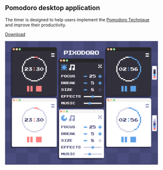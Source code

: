 ## Pomodoro desktop application

The timer is designed to help users implement the [Pomodoro Technique](https://en.wikipedia.org/wiki/Pomodoro_Technique) and improve their productivity.

[Download](https://github.com/DreamsWave/pixodoro/releases)

![image](./showcase.webp)
